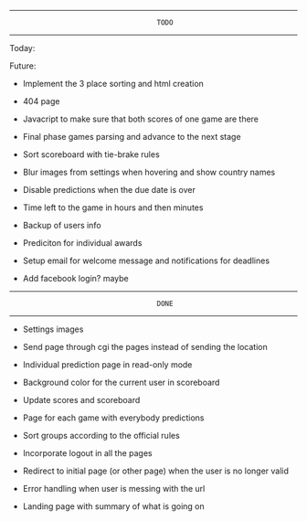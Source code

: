 -------------------------------------------------------------------------------
										TODO
-------------------------------------------------------------------------------

Today:



Future:

- Implement the 3 place sorting and html creation

- 404 page

- Javacript to make sure that both scores of one game are there

- Final phase games parsing and advance to the next stage

- Sort scoreboard with tie-brake rules

- Blur images from settings when hovering and show country names

- Disable predictions when the due date is over

- Time left to the game in hours and then minutes

- Backup of users info

- Prediciton for individual awards

- Setup email for welcome message and notifications for deadlines

- Add facebook login? maybe




-------------------------------------------------------------------------------
										DONE
-------------------------------------------------------------------------------


- Settings images

- Send page through cgi the pages instead of sending the location

- Individual prediction page in read-only mode

- Background color for the current user in scoreboard

- Update scores and scoreboard 

- Page for each game with everybody predictions

- Sort groups according to the official rules

- Incorporate logout in all the pages

- Redirect to initial page (or other page) when the user is no longer valid

- Error handling when user is messing with the url

- Landing page with summary of what is going on



